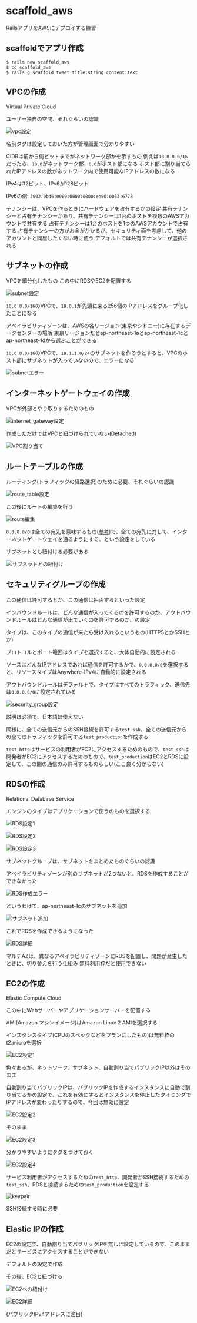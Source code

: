 # scaffold_aws

RailsアプリをAWSにデプロイする練習

## scaffoldでアプリ作成
```
$ rails new scaffold_aws
$ cd scaffold_aws
$ rails g scaffold tweet title:string content:text
```

## VPCの作成
Virtual Private Cloud

ユーザー独自の空間、それぐらいの認識

![vpc設定](./vpc.png)

名前タグは設定しておいた方が管理画面で分かりやすい

CIDRは前から何ビットまでがネットワーク部かを示すもの 例えば`10.0.0.0/16`だったら、`10.0`がネットワーク部、`0.0`がホスト部になる ホスト部に割り当てられたIPアドレスの数がネットワーク内で使用可能なIPアドレスの数になる

IPv4は32ビット、IPv6が128ビット

IPv6の例: `3002:0bd6:0000:0000:0000:ee00:0033:6778`

テナンシーは、VPCを作るときにハードウェアを占有するかの設定 共有テナンシーと占有テナンシーがあり、共有テナンシーは1台のホストを複数のAWSアカウントで共有する 占有テナンシーは1台のホストを1つのAWSアカウントで占有する 占有テナンシーの方がお金がかかるが、セキュリティ面を考慮して、他のアカウントと同居したくない時に使う デフォルトでは共有テナンシーが選択される

## サブネットの作成
VPCを細分化したもの この中にRDSやEC2を配置する

![subnet設定](./subnet.png)

`10.0.0.0/16`のVPCで、`10.0.1`が先頭に来る256個のIPアドレスをグループ化したことになる

アベイラビリティゾーンは、AWSの各リージョン(東京やシドニー)に存在するデータセンターの場所 東京リージョンだとap-northeast-1aとap-northeast-1cとap-northeast-1dから選ぶことができる

`10.0.0.0/16`のVPCで、`10.1.1.0/24`のサブネットを作ろうとすると、VPCのホスト部にサブネットが入っていないので、エラーになる

![subnetエラー](./invalid_subnet.png)

## インターネットゲートウェイの作成
VPCが外部とやり取りするためのもの

![internet_gateway設定](./internet_gateway.png)

作成しただけではVPCと紐づけられていない(Detached)

![VPC割り当て](./vpc_attach.png)

## ルートテーブルの作成
ルーティング(トラフィックの経路選択)のために必要、それぐらいの認識

![route_table設定](./route_table.png)

この後にルートの編集を行う

![route編集](./route_config.png)

`0.0.0.0/0`は全ての宛先を意味するもの([参考](https://www.wdic.org/w/WDIC/0.0.0.0))で、全ての宛先に対して、インターネットゲートウェイを通るようにする、という設定をしている

サブネットとも紐付ける必要がある

![サブネットとの紐付け](./subnet_associate.png)

## セキュリティグループの作成
この通信は許可するとか、この通信は拒否するといった設定

インバウンドルールは、どんな通信が入ってくるのを許可するのか、アウトバウンドルールはどんな通信が出ていくのを許可するのか、の設定

タイプは、このタイプの通信が来たら受け入れるというもの(HTTPSとかSSHとか)

プロトコルとポート範囲はタイプを選択すると、大体自動的に設定される

ソースはどんなIPアドレスであれば通信を許可するかで、`0.0.0.0/0`を選択すると、リソースタイプはAnywhere-IPv4に自動的に設定される

アウトバウンドルールはデフォルトで、タイプはすべてのトラフィック、送信先は`0.0.0.0/0`に設定されている

![security_group設定](./security_group.png)

説明は必須で、日本語は使えない

同様に、全ての送信元からのSSH接続を許可する`test_ssh`、全ての送信元からの全てのトラフィックを許可する`test_production`を作成する

`test_http`はサービスの利用者がEC2にアクセスするためのもので、`test_ssh`は開発者がEC2にアクセスするためのもので、`test_production`はEC2とRDSに設定して、この間の通信のみ許可するものらしい(ここ良く分からない)

## RDSの作成
Relational Database Service

エンジンのタイプはアプリケーションで使うのものを選択する

![RDS設定1](rds1.png)

![RDS設定2](rds2.png)

![RDS設定3](rds3.png)

サブネットグループは、サブネットをまとめたものぐらいの認識

アベイラビリティゾーンが別のサブネットが2つないと、RDSを作成することができなかった

![RDS作成エラー](rds_error.png)

というわけで、ap-northeast-1cのサブネットを追加

![サブネット追加](add_subnet.png)

これでRDSを作成できるようになった

![RDS詳細](rds_detail.png)

マルチAZは、異なるアベイラビリティゾーンにRDSを配置し、問題が発生したときに、切り替えを行う仕組み 無料利用枠だと使用できない

## EC2の作成
Elastic Compute Cloud

この中にWebサーバーやアプリケーションサーバーを配置する

AMI(Amazon マシンイメージ)はAmazon Linux 2 AMIを選択する

インスタンスタイプ(CPUのスペックなどをプランにしたもの)は無料枠のt2.microを選択

![EC2設定1](./ec2_1.png)

色々あるが、ネットワーク、サブネット、自動割り当てパブリックIP以外はそのまま

自動割り当てパブリックIPは、パブリックIPを作成するインスタンスに自動で割り当てるかの設定で、これを有効にするとインスタンスを停止したタイミングでIPアドレスが変わったりするので、今回は無効に設定

![EC2設定2](./ec2_2.png)

そのまま

![EC2設定3](./ec2_3.png)

分かりやすいようにタグをつけておく

![EC2設定4](./ec2_4.png)

サービス利用者がアクセスするための`test_http`、開発者がSSH接続するための`test_ssh`、RDSと接続するための`test_production`を設定する

![keypair](./keypair.png)

SSH接続する時に必要

## Elastic IPの作成
EC2の設定で、自動割り当てパブリックIPを無しに設定しているので、このままだとサービスにアクセスすることができない

デフォルトの設定で作成

その後、EC2と紐づける

![EC2への紐付け](./elastic_ip_1.png)

![EC2詳細](./elastic_ip_2.png)

(パブリックIPv4アドレスに注目)
